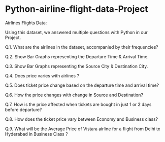 # Python-airline-flight-data-Project
Airlines Flights Data:

Using this dataset, we answered multiple questions with Python in our Project.

Q.1. What are the airlines in the dataset, accompanied by their frequencies?

Q.2. Show Bar Graphs representing the Departure Time & Arrival Time.

Q.3. Show Bar Graphs representing the Source City & Destination City.

Q.4. Does price varies with airlines ?

Q.5. Does ticket price change based on the departure time and arrival time?

Q.6. How the price changes with change in Source and Destination?

Q.7. How is the price affected when tickets are bought in just 1 or 2 days before departure?

Q.8. How does the ticket price vary between Economy and Business class?

Q.9. What will be the Average Price of Vistara airline for a flight from Delhi to Hyderabad in Business Class ?
